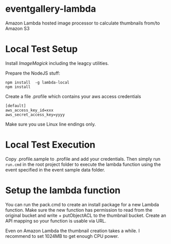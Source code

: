 # eventgallery-lambda
Amazon Lambda hosted image processor to calculate thumbnails from/to Amazon S3

# Local Test Setup

Install *ImageMagick* including the leagcy utilities.

Prepare the NodeJS stuff: 

    npm install  -g lambda-local
    npm install

 Create a file .profile which contains your aws access credentials

 ```
 [default]
aws_access_key_id=xxx
aws_secret_access_key=yyyy
 ```

 Make sure you use Linux line endings only.

 # Local Test Execution

 Copy .profile.sample to .profile and add your credentials. Then simply run ```run.cmd``` in the root project folder to execute the lambda function using the event specified in the event sample data folder.

# Setup the lambda function

You can run the pack.cmd to create an install package for a new Lambda function. Make 
sure the new function has permission to read from the original bucket and write + 
putObjectACL to the thumbnail bucket. Create an API mapping so your function is usable via URL.

Even on Amazon Lambda the thumbnail creation takes a while. I recommend to set 1024MB to get enough CPU power.